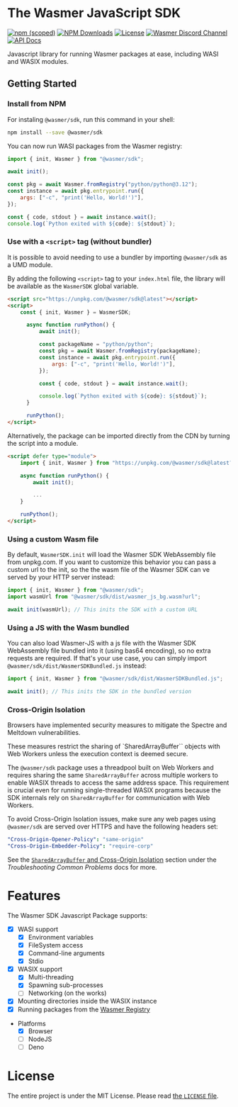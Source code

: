 # The Wasmer JavaScript SDK

[![npm (scoped)](https://img.shields.io/npm/v/%40wasmer/sdk)](https://npmjs.org/package/@wasmer/sdk)
[![NPM Downloads](https://img.shields.io/npm/dm/%40wasmer%2Fsdk)](https://npmjs.org/package/@wasmer/sdk)
[![License](https://img.shields.io/npm/l/%40wasmer%2Fsdk)](./LICENSE)
[![Wasmer Discord Channel](https://img.shields.io/discord/1110300506942881873)](https://discord.gg/qBTfsNP7N8)
[![API Docs](https://img.shields.io/badge/API%20Docs-open-blue?link=wasmerio.github.io%2Fwasmer-js%2F)](https://wasmerio.github.io/wasmer-js/)

Javascript library for running Wasmer packages at ease, including WASI and WASIX modules.

## Getting Started

### Install from NPM

For instaling `@wasmer/sdk`, run this command in your shell:

```bash
npm install --save @wasmer/sdk
```

You can now run WASI packages from the Wasmer registry:

```js
import { init, Wasmer } from "@wasmer/sdk";

await init();

const pkg = await Wasmer.fromRegistry("python/python@3.12");
const instance = await pkg.entrypoint.run({
    args: ["-c", "print('Hello, World!')"],
});

const { code, stdout } = await instance.wait();
console.log(`Python exited with ${code}: ${stdout}`);
```
### Use with a `<script>` tag (without bundler)

It is possible to avoid needing to use a bundler by importing `@wasmer/sdk` as
a UMD module.

By adding the following `<script>` tag to your `index.html` file, the library
will be available as the `WasmerSDK` global variable.

```html
<script src="https://unpkg.com/@wasmer/sdk@latest"></script>
<script>
    const { init, Wasmer } = WasmerSDK;

      async function runPython() {
          await init();

          const packageName = "python/python";
          const pkg = await Wasmer.fromRegistry(packageName);
          const instance = await pkg.entrypoint.run({
              args: ["-c", "print('Hello, World!')"],
          });

          const { code, stdout } = await instance.wait();

          console.log(`Python exited with ${code}: ${stdout}`);
      }

      runPython();
</script>
```

Alternatively, the package can be imported directly from the CDN by turning the
script into a module.

```html
<script defer type="module">
    import { init, Wasmer } from "https://unpkg.com/@wasmer/sdk@latest?module";

    async function runPython() {
        await init();

        ...
    }

    runPython();
</script>
```


### Using a custom Wasm file

By default, `WasmerSDK.init` will load the Wasmer SDK WebAssembly file from unpkg.com.
If you want to customize this behavior you can pass a custom url to the init, so the the wasm file
of the Wasmer SDK can ve served by your HTTP server instead:

```js
import { init, Wasmer } from "@wasmer/sdk";
import wasmUrl from "@wasmer/sdk/dist/wasmer_js_bg.wasm?url";

await init(wasmUrl); // This inits the SDK with a custom URL
```


### Using a JS with the Wasm bundled

You can also load Wasmer-JS with a js file with the Wasmer SDK WebAssembly file bundled into it (using bas64 encoding),
so no extra requests are required. If that's your use case, you can simply import `@wasmer/sdk/dist/WasmerSDKBundled.js` instead:

```js
import { init, Wasmer } from "@wasmer/sdk/dist/WasmerSDKBundled.js";

await init(); // This inits the SDK in the bundled version
```


### Cross-Origin Isolation

Browsers have implemented security measures to mitigate the Spectre and Meltdown
vulnerabilities.

These measures restrict the sharing of `SharedArrayBuffer`` objects with Web
Workers unless the execution context is deemed secure.

The `@wasmer/sdk` package uses a threadpool built on Web Workers and requires
sharing the same `SharedArrayBuffer` across multiple workers to enable WASIX
threads to access the same address space. This requirement is crucial even for
running single-threaded WASIX programs because the SDK internals rely on
`SharedArrayBuffer` for communication with Web Workers.

To avoid Cross-Origin Isolation issues, make sure any web pages using
`@wasmer/sdk` are served over HTTPS and have the following headers set:

```yaml
"Cross-Origin-Opener-Policy": "same-origin"
"Cross-Origin-Embedder-Policy": "require-corp"
```

See the [`SharedArrayBuffer` and Cross-Origin Isolation][coi-docs] section under
the *Troubleshooting Common Problems* docs for more.

# Features

The Wasmer SDK Javascript Package supports:

* [X] WASI support
  * [X] Environment variables
  * [X] FileSystem access
  * [X] Command-line arguments
  * [X] Stdio
* [X] WASIX support
  * [X] Multi-threading
  * [X] Spawning sub-processes
  * [ ] Networking (on the works)
* [X] Mounting directories inside the WASIX instance
* [X] Running packages from the [Wasmer Registry](https://wasmer.io)
* Platforms
  * [X] Browser
  * [ ] NodeJS
  * [ ] Deno

# License

The entire project is under the MIT License. Please read [the
`LICENSE` file][license].

[coi-docs]: https://docs.wasmer.io/javascript-sdk/explainers/troubleshooting#sharedarraybuffer-and-cross-origin-isolation
[license]: https://github.com/wasmerio/wasmer/blob/master/LICENSE
